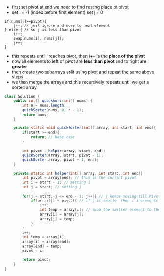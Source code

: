 - first set pivot at end
	  we need to find resting place of pivot
- set i = -1 (index before first element)
  set j = 0
```
if(nums[j]>=pivot){
	j++; // just ignore and move to next element
} else { // so j is less than pivot
	i++;
	swap(nums[i], nums[j]);
	j++;
}
```
- this repeats until j reaches pivot, then i++ is the **place of the pivot** 
- now all elements to left of pivot are **less than pivot** and to right are **greater**
- then create two subarrays split using pivot and repeat the same above steps
- we then merge the arrays and this recursively repeats until we get a sorted array


```java
class Solution {
    public int[] quickSort(int[] nums) {
        int n = nums.length;
        quickSorter(nums, 0, n - 1);
        return nums;
    }

    private static void quickSorter(int[] array, int start, int end){
        if(start >= end){
            return; // base case
        }
  
        int pivot = helper(array, start, end);
        quickSorter(array, start, pivot - 1);
        quickSorter(array, pivot + 1, end);
    }

    private static int helper(int[] array, int start, int end){
        int pivot = array[end]; // this is the current pivot
        int i = start - 1; // setting i
        int j = start; // setting j
        
        for(j = start; j <= end - 1; j++){ // j keeps moving till Pivot
            if(array[j] < pivot){ // if j is smaller then i increments else if its bigger then nothing happens and j increment
                i++;
                int temp = array[i]; // swap the smaller element to the left side of the to-be-pivot
                array[i] = array[j];
                array[j] = temp;
            }
        }
        i++;
        int temp = array[i];
        array[i] = array[end];
        array[end] = temp;
        pivot = i;

        return pivot;
    }
}
```